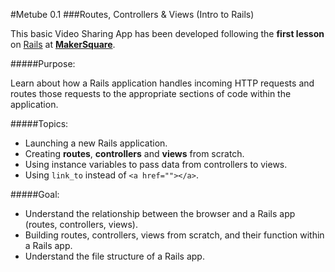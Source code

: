 #Metube 0.1
###Routes, Controllers & Views (Intro to Rails)


This basic Video Sharing App has been developed following the **first lesson** on [Rails](http://rubyonrails.org/) at [**MakerSquare**](http://www.makersquare.com/).

#####Purpose:

Learn about how a Rails application handles incoming HTTP requests and routes those requests to the appropriate sections of code within the application. 

#####Topics:

- Launching a new Rails application.
- Creating **routes**, **controllers** and **views** from scratch.
- Using instance variables to pass data from controllers to views.
- Using `link_to` instead of `<a href=""></a>`.

#####Goal:
- Understand the relationship between the browser and a Rails app (routes, controllers, views).
- Building routes, controllers, views from scratch, and their function within a Rails app.
- Understand the file structure of a Rails app.
